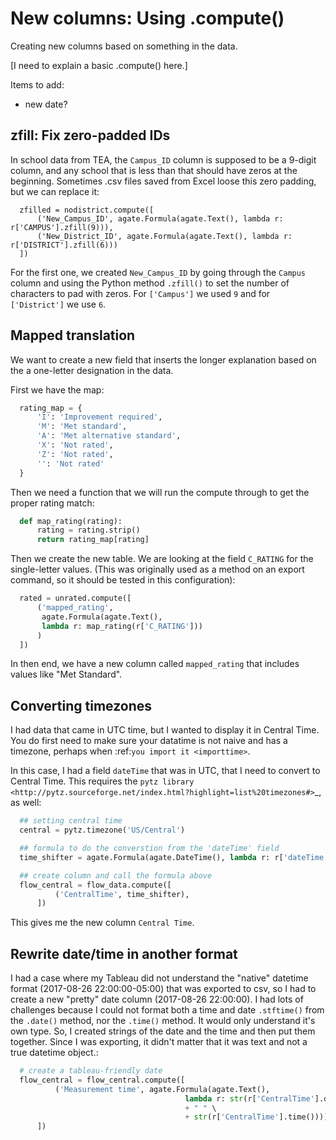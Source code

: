 New columns: Using .compute()
=============================

Creating new columns based on something in the data.

[I need to explain a basic .compute() here.]

Items to add:

* new date?

zfill: Fix zero-padded IDs
--------------------------

In school data from TEA, the `Campus_ID` column is supposed to be a 9-digit column, and any school that is less than that should have zeros at the beginning. Sometimes .csv files saved from Excel loose this zero padding, but we can replace it:

```
  zfilled = nodistrict.compute([
      ('New_Campus_ID', agate.Formula(agate.Text(), lambda r: r['CAMPUS'].zfill(9))),
      ('New_District_ID', agate.Formula(agate.Text(), lambda r: r['DISTRICT'].zfill(6)))
  ])
```

For the first one, we created ``New_Campus_ID`` by going through the ``Campus`` column and using the Python method ``.zfill()`` to set the number of characters to pad with zeros. For ``['Campus']`` we used ``9`` and for ``['District']`` we use ``6``.

## Mapped translation

We want to create a new field that inserts the longer explanation based on the a one-letter designation in the data.

First we have the map:

``` python
  rating_map = {
      'I': 'Improvement required',
      'M': 'Met standard',
      'A': 'Met alternative standard',
      'X': 'Not rated',
      'Z': 'Not rated',
      '': 'Not rated'
  }
```

Then we need a function that we will run the compute through to get the proper rating match:

``` python
  def map_rating(rating):
      rating = rating.strip()
      return rating_map[rating]
```

Then we create the new table. We are looking at the field ``C_RATING`` for the single-letter values. (This was originally used as a method on an export command, so it should be tested in this configuration):

``` python
  rated = unrated.compute([
      ('mapped_rating',
       agate.Formula(agate.Text(),
       lambda r: map_rating(r['C_RATING']))
      )
  ])
```

In then end, we have a new column called ``mapped_rating`` that includes values like "Met Standard".

## Converting timezones

I had data that came in UTC time, but I wanted to display it in Central Time. You do first need to make sure your datatime is not naive and has a timezone, perhaps when :ref:`you import it <importtime>`.

In this case, I had a field `dateTime` that was in UTC, that I need to convert to Central Time. This requires  the `pytz library <http://pytz.sourceforge.net/index.html?highlight=list%20timezones#>`_, as well:

``` python
  ## setting central time
  central = pytz.timezone('US/Central')

  ## formula to do the converstion from the 'dateTime' field
  time_shifter = agate.Formula(agate.DateTime(), lambda r: r['dateTime'].astimezone(central))

  ## create column and call the formula above
  flow_central = flow_data.compute([
          ('CentralTime', time_shifter),
      ])
```

This gives me the new column `Central Time`.

## Rewrite date/time in another format


I had a case where my Tableau did not understand the "native" datetime format (2017-08-26 22:00:00-05:00) that was exported to csv, so I had to create a new "pretty" date column (2017-08-26 22:00:00). I had lots of challenges because I could not format both a time and date `.stftime()` from the `.date()` method, nor the `.time()` method. It would only understand it's own type. So, I created strings of the date and the time and then put them together. Since I was exporting, it didn't matter that it was text and not a true datetime object.:

``` python
  # create a tableau-friendly date
  flow_central = flow_central.compute([
          ('Measurement time', agate.Formula(agate.Text(),
                                       lambda r: str(r['CentralTime'].date())\
                                       + " " \
                                       + str(r['CentralTime'].time()))) 
      ])
```
